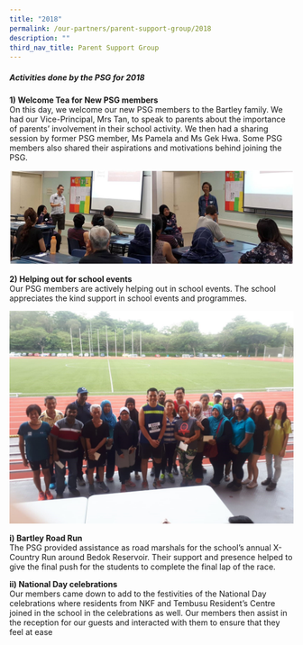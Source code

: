 ```yaml
---
title: "2018"
permalink: /our-partners/parent-support-group/2018
description: ""
third_nav_title: Parent Support Group
---
```

##### Activities done by the PSG for 2018 

**1) Welcome Tea for New PSG members** <br>
On this day, we welcome our new PSG members to the Bartley family. We had our Vice-Principal, Mrs Tan, to speak to parents about the importance of parents’ involvement in their school activity. We then had a sharing session by former PSG member, Ms Pamela and Ms Gek Hwa. Some PSG members also shared their aspirations and motivations behind joining the PSG. 

![](/images/photo_2022-06-09_16-03-56.jpg)

**2) Helping out for school events** <br>
Our PSG members are actively helping out in school events. The school appreciates the kind support in school events and programmes. 

![](/images/psg8.jpg)

**i) Bartley Road Run** <br>
The PSG provided assistance as road marshals for the school’s annual X-Country Run around Bedok Reservoir. Their support and presence helped to give the final push for the students to complete the final lap of the race. 

**ii) National Day celebrations** <br> 
Our members came down to add to the festivities of the National Day celebrations where residents from NKF and Tembusu Resident’s Centre joined in the school in the celebrations as well. Our members then assist in the reception for our guests and interacted with them to ensure that they feel at ease
